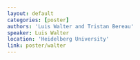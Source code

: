 ```yaml
---
layout: default
categories: [poster]
authors: 'Luis Walter and Tristan Bereau'
speaker: Luis Walter 
location: 'Heidelberg University'
link: poster/walter
---
```

